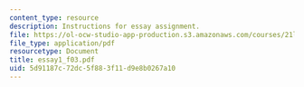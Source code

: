 ```yaml
---
content_type: resource
description: Instructions for essay assignment.
file: https://ol-ocw-studio-app-production.s3.amazonaws.com/courses/21l-009-shakespeare-spring-2004/5d91187c72dc5f883f11d9e8b0267a10_essay1_f03.pdf
file_type: application/pdf
resourcetype: Document
title: essay1_f03.pdf
uid: 5d91187c-72dc-5f88-3f11-d9e8b0267a10
---
```


